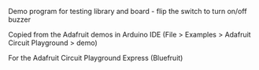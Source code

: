 Demo program for testing library and board - flip the switch to turn on/off buzzer
 
Copied from the Adafruit demos in Arduino IDE (File > Examples > Adafruit Circuit Playground > demo)

For the Adafruit Circuit Playground Express (Bluefruit)